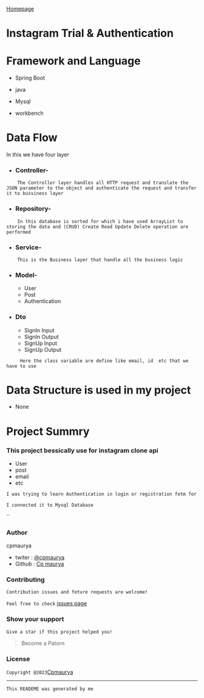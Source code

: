 [Homepage]()

# Instagram Trial & Authentication

# Framework and Language
* Spring Boot

* java

* Mysql

* workbench

# Data Flow

In this we have four layer

* ### Controller- 
```
    The Controller layer handles all HTTP request and translate the JSON parameter to the object and authenticate the request and transfer it to bussiness layer
 ```   

* ### Repository-
```
    In this database is sorted for which i have used ArrayList to storing the data and (CRUD) Create Read Update Delete operation are performed
```
* ### Service-
```
    This is the Business layer that handle all the business logic
```
* ### Model-
  * User
  * Post
  * Authentication
* ### Dto
    * SignIn Input
    * SignIn Output
    * SignUp Input
    * SignUp Output

```
     Here the class variable are define like email, id  etc that we have to use 
```
# Data Structure is used in my project

* None


# Project Summry

### This project bessically use for instagram clone api 

* User 
* post
* email
* etc

```bash
I was trying to learn Authentication in login or registration fotm for instagram using java Spring boot mysql 
```
```bash
I connected it to Mysql Database 
```

``
### Author
cpmaurya
* twiter : [@cpmaurya]()
* Github : [Cp maurya]()

### Contributing
`Contribution issues and feture requests are welcome!`

`Feel free to check` [issues page]()

### Show your support
`Give a star if this project helped you!`

> Become a Patorn
### License

`Copyright @2023`[Cpmaurya]()


---

`This READEME was generated by me`

